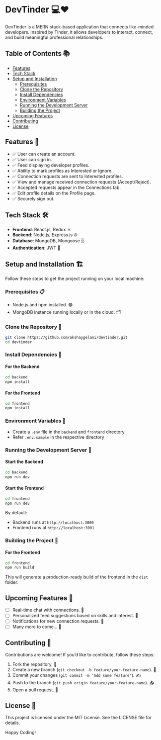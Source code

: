 # DevTinder 💻❤️

DevTinder is a MERN stack-based application that connects like-minded developers. Inspired by Tinder, it allows developers to interact, connect, and build meaningful professional relationships.

## Table of Contents 📚

- [Features](#features-🎯)
- [Tech Stack](#tech-stack-🛠️)
- [Setup and Installation](#setup-and-installation-🏗️)
  - [Prerequisites](#prerequisites-📋)
  - [Clone the Repository](#clone-the-repository-📂)
  - [Install Dependencies](#install-dependencies-🔧)
  - [Environment Variables](#environment-variables-🔑)
  - [Running the Development Server](#running-the-development-server-🚀)
  - [Building the Project](#building-the-project-🚀)
- [Upcoming Features](#upcoming-features-🌟)
- [Contributing](#contributing-🤝)
- [License](#license-📜)

## Features 🎯

- ✅ User can create an account.
- ✅ User can sign in.
- ✅ Feed displaying developer profiles.
- ✅ Ability to mark profiles as Interested or Ignore.
- ✅ Connection requests are sent to Interested profiles.
- ✅ View and manage received connection requests (Accept/Reject).
- ✅ Accepted requests appear in the Connections tab.
- ✅ Edit profile details on the Profile page.
- ✅ Securely sign out.

## Tech Stack 🛠️

- **Frontend**: React.js, Redux ⚛️
- **Backend**: Node.js, Express.js 🌐
- **Database**: MongoDB, Mongoose 🗄️
- **Authentication**: JWT 🔐

## Setup and Installation 🏗️

Follow these steps to get the project running on your local machine:

### Prerequisites 📋

- Node.js and npm installed. 🟢
- MongoDB instance running locally or in the cloud. 🗂️

### Clone the Repository 📂

```bash
git clone https://github.com/akshaygelani/devtinder.git
cd devtinder
```

### Install Dependencies 🔧

#### For the Backend

```bash
cd backend
npm install
```

#### For the Frontend

```bash
cd frontend
npm install
```

### Environment Variables 🔑

- Create a `.env` file in the `backend` and `frontend` directory
- Refer `.env.sample` in the respective directory

### Running the Development Server 🚀

#### Start the Backend

```bash
cd backend
npm run dev
```

#### Start the Frontend

```bash
cd frontend
npm run dev
```

By default:

- Backend runs at `http://localhost:3000`
- Frontend runs at `http://localhost:3001`

### Building the Project 🚀

#### For the Frontend

```bash
cd frontend
npm run build
```

This will generate a production-ready build of the frontend in the `dist` folder.

## Upcoming Features 🌟

- [ ] Real-time chat with connections. 💬
- [ ] Personalized feed suggestions based on skills and interest. 🤖
- [ ] Notifications for new connection requests. 🔔
- [ ] Many more to come... 🚀

## Contributing 🤝

Contributions are welcome! If you’d like to contribute, follow these steps:

1. Fork the repository. 🍴
2. Create a new branch (`git checkout -b feature/your-feature-name`). 🌱
3. Commit your changes (`git commit -m 'Add some feature'`). ✍️
4. Push to the branch (`git push origin feature/your-feature-name`). 📤
5. Open a pull request. 🔁

## License 📜

This project is licensed under the MIT License. See the LICENSE file for details.

Happy Coding!
